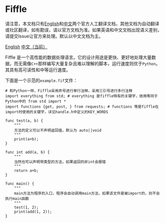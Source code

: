 # Fiffle

请注意，本文档只有<a href="https://github.com/FiffleLang/Fiffle/docs/english.md">English</a>和<a href="https://github.com/FiffleLang/Fiffle/README.md">中文</a>两个官方人工翻译文档，其他文档为自动翻译或社区翻译，如有勘误，请以官方文档为准。如果英语和中文文档出现语义差别，请提交Issue让官方来处理。默认以中文文档为主。

<a href="https://github.com/FiffleLang/Fiffle/docs/english.md">English</a> <a href="https://github.com/FiffleLang/Fiffle/README.md">中文（当前）</a>

Fiffle 是一个高性能的数据处理语言。它的设计用途是更快、更好地处理大量数据，而无需像`C++`那样编写大量复杂且难以理解的脚本，运行速度则优于`Python`。其具有高可读性和中等运行速度。

下面是一个示范的`example.fif`文件：

```fif
# 和Python一样，Fiffle采用井号进行单行注释，采用三引号进行多行注释
import everything from std; # everything 是fiffle特有的关键字，效用等同于Python中的 from std import *
import functions {get, post, } from requests; # functions 等是fiffle在import时使用的关键字，详见handle.h中定义的KEY_WORDS

func test(a, b) {
    """
    方法的定义可以不声明返回值，默认为 auto||void
    """
    print(a+b);
}

func int add(a, b) {
    """
    当然也可以声明带类型的方法，如果返回的非int会报错
    """
    return a+b;
}

func main() { 
    """
    main方法为程序的入口，程序会自动调用main方法，如果该文件是被import的，则不会执行main函数
    """
    test(1, 2);
    print(add(1, 2));
}
```